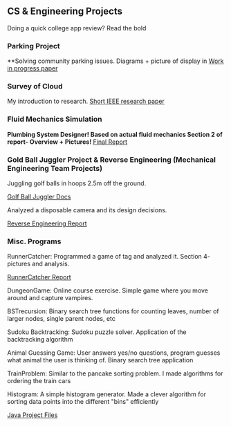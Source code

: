 ## CS & Engineering Projects

Doing a quick college app review? Read the bold

### Parking Project
**Solving community parking issues. Diagrams + picture of display in
[Work in progress paper](https://github.com/patricksoboyle/MiscProjects/blob/master/ACM_Car_Counting_Paper.pdf)

### Survey of Cloud
My introduction to research.
[Short IEEE research paper](https://github.com/patricksoboyle/MiscProjects/blob/master/Survey_of_Cloud.pdf)

### Fluid Mechanics Simulation

**Plumbing System Designer! Based on actual fluid mechanics 
Section 2 of report- Overview + Pictures!**
[Final Report](https://github.com/patricksoboyle/FluidMechMathematica/blob/master/FludMechMathematica/NegronO'BoyleFinalReport.pdf)

### Gold Ball Juggler Project & Reverse Engineering (Mechanical Engineering Team Projects)

Juggling golf balls in hoops 2.5m off the ground. 

[Golf Ball Juggler Docs](https://github.com/patricksoboyle/MiscProjects/blob/master/MechanicalEngineeringProjects/MechanicalENgineeringProjects%20(2).pdf)

Analyzed a disposable camera and its design decisions. 

[Reverse Engineering Report](https://github.com/patricksoboyle/MiscProjects/blob/master/MechanicalEngineeringProjects/MechanicalENgineeringProjects%20(1).pdf)

### Misc. Programs

RunnerCatcher: Programmed a game of tag and analyzed it. Section 4- pictures and analysis.

[RunnerCatcher Report](https://github.com/patricksoboyle/MiscProjects/blob/master/RunnerCatcher.pdf)

DungeonGame: Online course exercise. Simple game where you move around and capture vampires.

BSTrecursion: Binary search tree functions for counting leaves, number of larger nodes, single parent nodes, etc

Sudoku Backtracking: Sudoku puzzle solver. Application of the backtracking algorithm

Animal Guessing Game: User answers yes/no questions, program guesses what animal the user is thinking of. Binary search tree application

TrainProblem: Similar to the pancake sorting problem. I made algorithms for ordering the train cars

Histogram: A simple histogram generator. Made a clever algorithm for sorting data points into the different "bins" efficiently

[Java Project Files](https://github.com/patricksoboyle/MiscProjects/tree/master/MiscJavaPrgrms)




